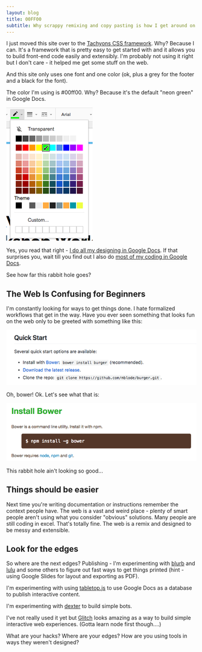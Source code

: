 ```yaml
---
layout: blog
title: 00FF00
subtitle: Why scrappy remixing and copy pasting is how I get around on the web
---
```


I just moved this site over to the [Tachyons CSS framework](http://tachyons.io/). Why? Because I can. It's a framework that is pretty easy to get started with and it allows you to build front-end code easily and extensibly. I'm probably not using it right but I don't care - it helped me get some stuff on the web.

And this site only uses one font and one color (ok, plus a grey for the footer and a black for the font).

The color I'm using is #00ff00. Why? Because it's the default "neon green" in Google Docs.

![](/images/greenpicker.png)

Yes, you read that right - [I do all my designing in Google Docs](https://medium.com/@tomcritchlow/how-to-use-google-slides-as-a-free-cloud-hosted-illustrator-replacement-f472e6c3a881). If that surprises you, wait till you find out I also do [most of my coding in Google Docs](https://www.distilled.net/blog/distilled/guide-to-google-docs-importxml/).

See how far this rabbit hole goes?

## The Web Is Confusing for Beginners

I'm constantly looking for ways to get things done. I hate formalized workflows that get in the way. Have you ever seen something that looks fun on the web only to be greeted with something like this:

![](/images/notsoquickstart.png)

Oh, bower! Ok. Let's see what that is:

![](/images/bower.png)

This rabbit hole ain't looking so good...

## Things should be easier

Next time you're writing documentation or instructions remember the context people have. The web is a vast and weird place - plenty of smart people aren't using what you consider "obvious" solutions. Many people are still coding in excel. That's totally fine. The web is a remix and designed to be messy and extensible.

## Look for the edges

So where are the next edges? Publishing - I'm experimenting with [blurb](http://www.blurb.com/) and [lulu](https://www.lulu.com/) and some others to figure out fast ways to get things printed (hint - using Google Slides for layout and exporting as PDF).

I'm experimenting with using [tabletop.js](https://github.com/jsoma/tabletop) to use Google Docs as a database to publish interactive content.

I'm experimenting with [dexter](https://rundexter.com/) to build simple bots.

I've not really used it yet but [Glitch](https://glitch.com/) looks amazing as a way to build simple interactive web experiences. (Gotta learn node first though....)

What are your hacks? Where are your edges? How are you using tools in ways they weren't designed? 




